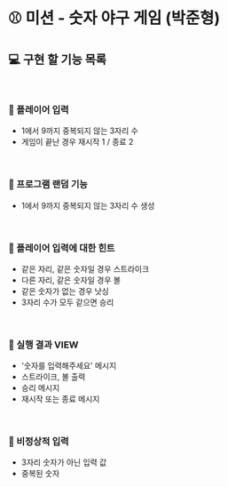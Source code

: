 # :baseball: 미션 - 숫자 야구 게임 (박준형)

## :computer: 구현 할 기능 목록 
<br>

### :game_die: 플레이어 입력
- 1에서 9까지 중복되지 않는 3자리 수 
- 게임이 끝난 경우 재시작 1 / 종료 2

<br>

### :game_die: 프로그램 랜덤 기능
- 1에서 9까지 중복되지 않는 3자리 수 생성

<br>

### :game_die: 플레이어 입력에 대한 힌트
- 같은 자리, 같은 숫자일 경우 스트라이크
- 다른 자리, 같은 숫자일 경우 볼
- 같은 숫자가 없는 경우 낫싱
- 3자리 수가 모두 같으면 승리

<br>

### :game_die: 실행 결과 VIEW
- '숫자를 입력해주세요' 메시지 
- 스트라이크, 볼 출력
- 승리 메시지
- 재시작 또는 종료 메시지

<br>

### :game_die: 비정상적 입력
- 3자리 숫자가 아닌 입력 값
- 중복된 숫자
